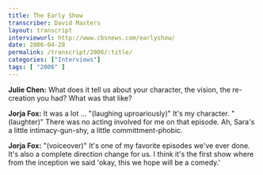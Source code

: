 ```yaml
---
title: The Early Show
transcriber: David Masters
layout: transcript
interviewurl: http://www.cbsnews.com/earlyshow/
date: 2006-04-28
permalink: /transcript/2006/:title/
categories: ["Interviews"]
tags: [ "2006" ]
---
```


**Julie Chen:** What does it tell us about your character, the vision, the re-creation you had? What was that like?

**Jorja Fox:** It was a lot ... "(laughing uproariously)" It's my character. "(laughter)" There was no acting involved for me on that episode. Ah, Sara's a little intimacy-gun-shy, a little committment-phobic.

**Jorja Fox:** "(voiceover)" It's one of my favorite episodes we've ever done. It's also a complete direction change for us. I think it's the first show where from the inception we said 'okay, this we hope will be a comedy.'
